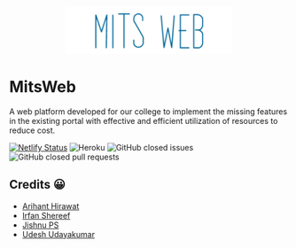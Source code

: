 <p align="center"><img src="https://raw.githubusercontent.com/arihant-2310/.github-images/main/logo.png"></p>

# MitsWeb

A web platform developed for our college to implement the missing features in the existing portal with effective and efficient utilization of resources to reduce cost.

[![Netlify Status](https://api.netlify.com/api/v1/badges/e16b536d-64db-41c7-86dd-c29f1c48bc98/deploy-status)](https://app.netlify.com/sites/mitsweb/deploys)
![Heroku](http://heroku-badge.herokuapp.com/?app=mitsweb-be&style=flat&svg=1)
![GitHub closed issues](https://img.shields.io/github/issues-closed/MitsWb/MitsWeb-Fe?style=flat)
![GitHub closed pull requests](https://img.shields.io/github/issues-pr-closed/MitsWb/MitsWeb-Fe?color=green?style=flat)

## Credits 😀

- [Arihant Hirawat](https://github.com/arihant-2310)
- [Irfan Shereef](https://github.com/irfan-123)
- [Jishnu PS](https://github.com/psjishnu)
- [Udesh Udayakumar](https://github.com/pilotudesh)
